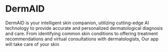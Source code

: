 # DermAID
DermAID is your intelligent skin companion, utilizing cutting-edge AI technology to provide accurate and personalized dermatological diagnosis and care. From identifying common skin conditions to offering treatment recommendations and virtual consultations with dermatologists, Our app will take care of your skin

